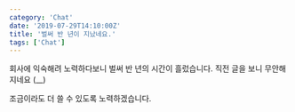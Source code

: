 ```yaml
---
category: 'Chat'
date: '2019-07-29T14:10:00Z'
title: '벌써 반 년이 지났네요.'
tags: ['Chat']
---
```


회사에 익숙해려 노력하다보니 벌써 반 년의 시간이 흘렀습니다.
직전 글을 보니 무안해지네요 (\_\_)

조금이라도 더 쓸 수 있도록 노력하겠습니다.
